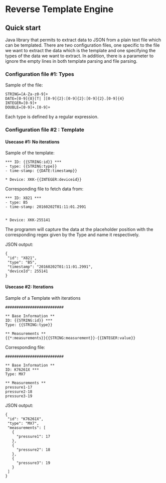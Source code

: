 # Reverse Template Engine

## Quick start

Java library that permits to extract data to JSON from a plain text file which can be templated.
There are two configuration files, one specific to the file we want to extract the data which is the template and one specifying the types of the data we want to extract.
In addition, there is a parameter to ignore the empty lines in both template parsing and file parsing.
### Configuration file #1: Types

Sample of the file:
```
STRING=[A-Za-z0-9]+
DATE=[0-9]{8}[T| ][0-9]{2}:[0-9]{2}:[0-9]{2}.[0-9]{4}
INTEGER=[0-9]+
DOUBLE=[0-9]+.[0-9]+
```
Each type is defined by a regular expression.

### Configuration file #2 : Template

#### Usecase #1: No iterations

Sample of the template:
```
*** ID: {{STRING:id}} ***
- type: {{STRING:type}}
- time-stamp: {{DATE:timestamp}}

* Device: XKK-{{INTEGER:deviceid}}

```
Corresponding file to fetch data from:
```
*** ID: X821 ***
- type: B5
- time-stamp: 20160202T01:11:01.2991


* Device: XKK-255141

```

The programm will capture the data at the placeholder position with the corresponding regex given by the Type and name it respectively.

JSON output:
```
{
 "id": "X821",
 "type": "B5",
 "timestamp": "20160202T01:11:01.2991",
 "deviceId": 255141
}
```

#### Usecase #2: Iterations
Sample of a Template with iterations

```
##########################

** Base Information **
ID: {{STRING:id}} ***
Type: {{STRING:type}}

** Measurements **
{{*:measurements}}{{STRING:measurement}}-{{INTEGER:value}}
``` 

Corresponding file: 
```
##########################

** Base Information **
ID: K76261X ***
Type: MX7

** Measurements **
pressure1-17
pressure2-18
pressure3-19

```

JSON output:

```
{
 "id": "K76261X",
 "type": "MX7",
 "measurements": [
   {
     "pressure1": 17
   },
   {
     "pressure2": 18
   },
   {
     "pressure3": 19
   }
 ]
}
```



